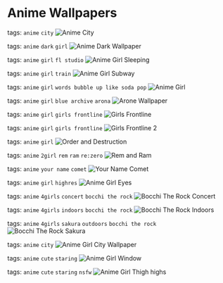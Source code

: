 # Anime Wallpapers

tags: ```anime``` ```city```
![Anime City](./anime-city.jpg)

tags: ```anime``` ```dark``` ```girl```
![Anime Dark Wallpaper](./anime-dark-wallpaper.png)

tags: ```anime``` ```girl``` ```fl studio```
![Anime Girl Sleeping](./anime-girl-sleeping.jpg)

tags: ```anime``` ```girl``` ```train```
![Anime Girl Subway](./anime-girl-subway.jpg)

tags: ```anime``` ```girl``` ```words bubble up like soda pop```
![Anime Girl](./anime-girl.jpg)

tags: ```anime``` ```girl``` ```blue archive``` ```arona```
![Arone Wallpaper](./arona_wallpaper.png)

tags: ```anime``` ```girl``` ```girls frontline```
![Girls Frontline](./girls-frontline-train-subway-4k-22.jpg)

tags: ```anime``` ```girl``` ```girls frontline```
![Girls Frontline 2](./girls-frontline-image-2.jpg)

tags: ```anime``` ```girl```
![Order and Destruction](./order-and-destruction.jpg)

tags: ```anime``` ```2girl``` ```rem``` ```ram``` ```re:zero```
![Rem and Ram](./rem-and-ram.png)

tags: ```anime``` ```your name``` ```comet```
![Your Name Comet](./your-name-comet.jpg)

tags: ```anime``` ```girl``` ```highres```
![Anime Girl Eyes](./anime-girl-eyes.png)

tags: ```anime``` ```4girls``` ```concert``` ```bocchi the rock```
![Bocchi The Rock Concert](./bocchi-the-rock-concert.png)

tags: ```anime``` ```4girls``` ```indoors``` ```bocchi the rock```
![Bocchi The Rock Indoors](./bocchi-the-rock-indoors.png)

tags: ```anime``` ```4girls``` ```sakura``` ```outdoors``` ```bocchi the rock```
![Bocchi The Rock Sakura](./bocchi-the-rock-sakura.jpg)

tags: ```anime``` ```city```
![Anime Girl City Wallpaper](./anime-girl-city-wallpaper.png)

tags: ```anime``` ```cute``` ```staring```
![Anime Girl Window](./anime-girl-window.png)

tags: ```anime``` ```cute``` ```staring``` ```nsfw```
![Anime Girl Thigh highs](./Touhou_Kochiya_Sanae_miyase_mahiro_anime_girls_green_hair_blue_eyes_school_uniform_thigh_highs-2108917.png)

